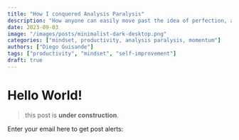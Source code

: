 ```yaml
---
title: "How I conquered Analysis Paralysis"
description: "How anyone can easily move past the idea of perfection, and lean into action."
date: 2023-09-03
image: "/images/posts/minimalist-dark-desktop.png"
categories: ["mindset, productivity, analysis paralysis, momentum"]
authors: ["Diego Guisande"]
tags: ["productivity", "mindset", "self-improvement"]
draft: true
---
```


# Hello World!

> this post is **under construction**.

Enter your email here to get post alerts:
